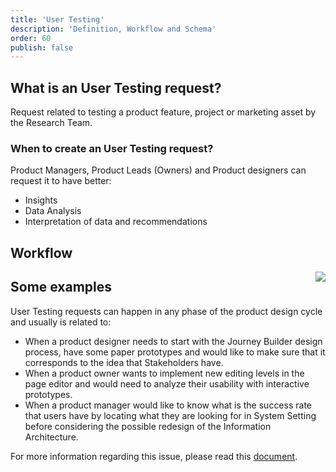 ```yaml
---
title: 'User Testing'
description: 'Definition, Workflow and Schema'
order: 60
publish: false
---
```


## What is an User Testing request?

Request related to testing a product feature, project or marketing asset by the Research Team.

### When to create an User Testing request?

Product Managers, Product Leads (Owners) and Product designers can request it to have better:
- Insights
- Data Analysis
- Interpretation of data and recommendations


## Workflow

<Image
	src="/images/handbook/tools/jira/user-testing-workflow.png"
	align="right"
	size="small"
	caption="User Testing workflow"
	margin="4rem -2rem 0 4rem"
	rounded
	dropShadow
/>

## Some examples

User Testing requests can happen in any phase of the product design cycle and usually is related to:
- When a product designer needs to start with the Journey Builder design process, have some paper prototypes and would like to make sure that it corresponds to the idea that Stakeholders have.
- When a product owner wants to implement new editing levels in the page editor and would need to analyze their usability with interactive prototypes.
- When a product manager would like to know what is the success rate that users have by locating what they are looking for in System Setting before considering the possible redesign of the Information Architecture.


For more information regarding this issue, please read this [document](https://docs.google.com/presentation/d/1mqod2n5wYH6F7ubaroa3TKzoCz3hww-75YsMU9Dxe9M/edit?usp=sharing).